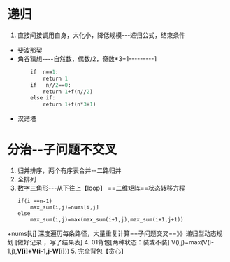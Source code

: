 # 递归 
1.  直接间接调用自身，大化小，降低规模---递归公式，结束条件
+ 斐波那契
+ 角谷猜想----自然数，偶数/2，奇数*3+1---------1
	```def f(n):
		if  n==1:
			return 1
		if   n//2==0:
			return 1+f(n//2)
		else if:
			return 1+f(n*3+1)
+ 汉诺塔			
# 分治--子问题不交叉
1. 归并排序，两个有序表合并--二路归并		
2. 全排列	
3. 数字三角形---从下往上【loop】 ==二维矩阵==状态转移方程
	```
	if(i ==n-1)
		max_sum(i,j)=nums[i,j]
	else	
		max_sum(i,j)=max(max_sum(i+1,j),max_sum(i+1,j+1))
 +nums[i,j]
深度遍历每条路径，大量重复计算==子问题交叉==》》递归型动态规划
[做好记录 ，写了结果表]
4. 01背包[两种状态：装或不装]
V(i,j)=max(V(i-1,j),**V[i]+V(i-1,j-W[i]**))
5. 完全背包【贪心】  
		
		
		    
		
      



<!--stackedit_data:
eyJoaXN0b3J5IjpbMTk3OTg5NjgxN119
-->